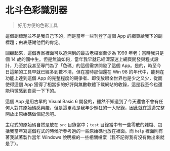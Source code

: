 # 北斗色彩識別器

> 好用方便的色彩工具

這個副標題並不是我自己下的，而是當年一些刊登了這個 App 的網頁給我下的副標題；由衷感謝他們的肯定。

回顧起來，這個專案裡面可以追溯到的最古老檔案至少為 1999 年老；當時我只是個 14 歲的國中生。但是無論如何，當年我早就已經深深迷上網頁開發與程式設計，乃至於我甚至專門為了「色碼」的這個需求開發了這個 App。是的，時至今日這類的工具早就已經多到數不清，但在當時那個還在 Win 98 的年代中，能夠在功能上達到這個 App 的完整程度的競爭者、即使放眼全世界也是少之又少，從而使得這個 App 獲得了相當多的好評與無數軟體下載網站的收錄，這是我至今也還能稍微感到自豪一下下的。

這個 App 是用古早的 Visual Basic 6 開發的，雖然不知道到了今天還會不會有任何人對其原始碼感興趣，但是這畢竟是我年少輕狂的一大紀錄，因此就在這邊完整開放出原始碼做個紀念吧。

主程式的原始碼自然是放在 `src` 目錄當中；`test` 目錄當中有一些零散的雜檔、包括我當年寫這個程式的時候所參考過的一些原始碼也放在裡面。而 `help` 裡面則有著我試著製作當年 Windows 說明檔的一些相關檔案（我不記得我有沒有做出來就是了）。